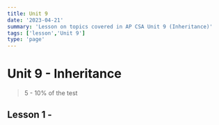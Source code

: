 ```yaml
---
title: Unit 9
date: '2023-04-21'
summary: 'Lesson on topics covered in AP CSA Unit 9 (Inheritance)'
tags: ['lesson','Unit 9']
type: 'page'
---
```


# Unit 9 - Inheritance
> 5 - 10% of the test

## Lesson 1 - 
